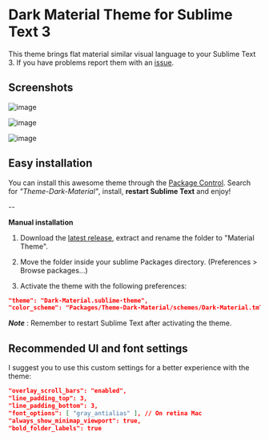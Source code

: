 # Dark Material Theme for Sublime Text 3
This theme brings flat material similar visual language to your Sublime Text 3. If you have problems report them with an [issue](https://github.com/artifactdev/Theme-Dark-Material/issues).

## Screenshots

![image](http://artifactdev.github.io/Theme-Dark-Material/assets/dark-material-1.jpg)

![image](http://artifactdev.github.io/Theme-Dark-Material/assets/dark-material-1.jpg)

![image](http://artifactdev.github.io/Theme-Dark-Material/assets/dark-material-1.jpg)

## Easy installation
You can install this awesome theme through the [Package Control](https://packagecontrol.io/installation). Search for *"Theme-Dark-Material"*, install, **restart Sublime Text** and enjoy!

--

**Manual installation**

1. Download the [latest release](https://github.com/artifactdev/Theme-Dark-Material/releases/latest), extract and rename the folder to "Material Theme".

2. Move the folder inside your sublime Packages directory. (Preferences > Browse packages...)

3. Activate the theme with the following preferences:

```json
"theme": "Dark-Material.sublime-theme",
"color_scheme": "Packages/Theme-Dark-Material/schemes/Dark-Material.tmTheme",
```

***Note*** : Remember to restart Sublime Text after activating the theme.

## Recommended UI and font settings
I suggest you to use this custom settings for a better experience with the theme:

```json
"overlay_scroll_bars": "enabled",
"line_padding_top": 3,
"line_padding_bottom": 3,
"font_options": [ "gray_antialias" ], // On retina Mac
"always_show_minimap_viewport": true,
"bold_folder_labels": true
```
